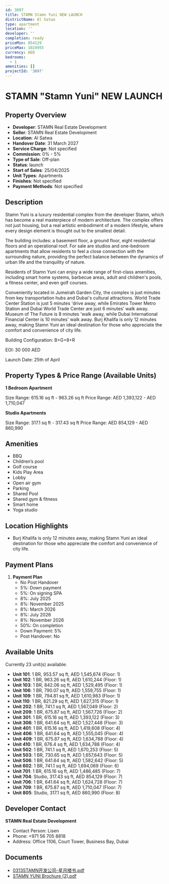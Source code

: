 ```yaml
---
id: 3897
title: STAMN Stamn Yuni NEW LAUNCH
districtName: Al Satwa
type: apartment
location: ''
developer: ''
completion: ready
priceMin: 854129
priceMax: 1024955
currency: AED
bedrooms:
  - 1
amenities: []
projectId: '3897'
---
```


# STAMN "Stamn Yuni" NEW LAUNCH

## Property Overview
- **Developer**: STAMN Real Estate Development
- **Seller**: STAMN Real Estate Development
- **Location**: Al Satwa
- **Handover Date**: 31 March 2027
- **Service Charge**: Not specified
- **Commission**: 0% - 5%
- **Type of Sale**: Off-plan
- **Status**: launch
- **Start of Sales**: 25/04/2025
- **Unit Types**: Apartments
- **Finishes**: Not specified
- **Payment Methods**: Not specified

## Description
Stamn Yuni is a luxury residential complex from the developer Stamn, which has become a real masterpiece of modern architecture. The complex offers not just housing, but a real artistic embodiment of a modern lifestyle, where every design element is thought out to the smallest detail. 

The building includes: a basement floor, a ground floor, eight residential floors and an operational roof. For sale are studios and one-bedroom apartments that allow residents to feel a close connection with the surrounding nature, providing the perfect balance between the dynamics of urban life and the tranquility of nature.

Residents of Stamn Yuni can enjoy a wide range of first-class amenities, including smart home systems, barbecue areas, adult and children's pools, a fitness center, and even golf courses.

Conveniently located in Jumeirah Garden City, the complex is just minutes from key transportation hubs and Dubai's cultural attractions. World Trade Center Station is just 5 minutes 'drive away, while Emirates Tower Metro Station and Dubai World Trade Center are just 6 minutes' walk away. Museum of The Future is 8 minutes 'walk away, while Dubai International Financial Center is 10 minutes' walk away. Burj Khalifa is only 12 minutes away, making Stamn Yuni an ideal destination for those who appreciate the comfort and convenience of city life.

Building Configuration: B+G+8+R

EOI: 30 000 AED

Launch Date: 25th of April

## Property Types & Price Range (Available Units)
**1 Bedroom Apartment**

Size Range: 615.16 sq ft - 963.26 sq ft
Price Range: AED 1,393,122 - AED 1,710,047

**Studio Apartments**

Size Range: 317.1 sq ft - 317.43 sq ft
Price Range: AED 854,129 - AED 860,990

## Amenities
- BBQ
- Children’s pool
- Golf course
- Kids Play Area
- Lobby
- Open air gym
- Parking
- Shared Pool
- Shared gym & fitness
- Smart home
- Yoga studio

## Location Highlights
- Burj Khalifa is only 12 minutes away, making Stamn Yuni an ideal destination for those who appreciate the comfort and convenience of city life.

## Payment Plans
1. **Payment Plan**
   - No Post Handover
   - 5%: Down payment
   - 5%: On signing SPA
   - 8%: July 2025
   - 8%: November 2025
   - 8%: March 2026
   - 8%: July 2026
   - 8%: November 2026
   - 50%: On completion
   - Down Payment: 5%
   - Post Handover: No

## Available Units
Currently 23 unit(s) available:
- **Unit 101**: 1 BR, 953.57 sq ft, AED 1,545,674 (Floor: 1)
- **Unit 102**: 1 BR, 963.26 sq ft, AED 1,610,244 (Floor: 1)
- **Unit 103**: 1 BR, 842.06 sq ft, AED 1,529,495 (Floor: 1)
- **Unit 106**: 1 BR, 790.07 sq ft, AED 1,559,755 (Floor: 1)
- **Unit 109**: 1 BR, 794.81 sq ft, AED 1,610,983 (Floor: 1)
- **Unit 110**: 1 BR, 821.29 sq ft, AED 1,627,315 (Floor: 1)
- **Unit 202**: 1 BR, 741.1 sq ft, AED 1,567,049 (Floor: 2)
- **Unit 209**: 1 BR, 675.87 sq ft, AED 1,567,726 (Floor: 2)
- **Unit 301**: 1 BR, 615.16 sq ft, AED 1,393,122 (Floor: 3)
- **Unit 306**: 1 BR, 641.64 sq ft, AED 1,527,448 (Floor: 3)
- **Unit 401**: 1 BR, 615.16 sq ft, AED 1,419,608 (Floor: 4)
- **Unit 406**: 1 BR, 641.64 sq ft, AED 1,555,045 (Floor: 4)
- **Unit 409**: 1 BR, 675.87 sq ft, AED 1,634,788 (Floor: 4)
- **Unit 410**: 1 BR, 676.4 sq ft, AED 1,634,788 (Floor: 4)
- **Unit 502**: 1 BR, 741.1 sq ft, AED 1,670,253 (Floor: 5)
- **Unit 503**: 1 BR, 730.65 sq ft, AED 1,657,643 (Floor: 5)
- **Unit 506**: 1 BR, 641.64 sq ft, AED 1,582,642 (Floor: 5)
- **Unit 602**: 1 BR, 741.1 sq ft, AED 1,694,069 (Floor: 6)
- **Unit 701**: 1 BR, 615.16 sq ft, AED 1,486,485 (Floor: 7)
- **Unit 704**: Studio, 317.43 sq ft, AED 854,129 (Floor: 7)
- **Unit 706**: 1 BR, 641.64 sq ft, AED 1,624,728 (Floor: 7)
- **Unit 709**: 1 BR, 675.87 sq ft, AED 1,710,047 (Floor: 7)
- **Unit 805**: Studio, 317.1 sq ft, AED 860,990 (Floor: 8)

## Developer Contact
**STAMN Real Estate Development**
- Contact Person: Lisen
- Phone: +971 56 705 8818
- Address: Office 1106, Court Tower, Business Bay, Dubai

## Documents
- [0313STAMN开发公司-星月楼书.pdf](https://cdn.geniemap.net/2025/03/13/cJiPcoQtp0ZKXqbaiNpd9gC6RHEqoXmC4HaLuitf.pdf)
- [STAMN YUNI Brochure (2).pdf](https://cdn.geniemap.net/2025/03/26/YB6IRCsDDxAarOHIpZK1EFHYpB9Onb3igJ72Fg3B.pdf)
